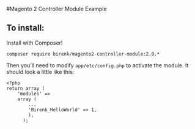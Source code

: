 #Magento 2 Controller Module Example

## To install:

Install with Composer!

    composer require birenk/magento2-controller-module:2.0.*

Then you'll need to modify `app/etc/config.php` to activate the module. It should look a little like this:

    <?php
    return array (
        'modules' =>
        array (
            ...
            'Birenk_HelloWorld' => 1,
            ),
          );
